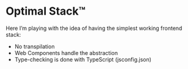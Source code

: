 # Optimal Stack™

Here I’m playing with the idea of having the simplest working frontend stack:

- No transpilation
- Web Components handle the abstraction
- Type-checking is done with TypeScript (jsconfig.json)
